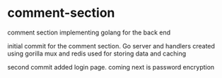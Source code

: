 # comment-section
comment section implementing golang for the back end<br>

initial commit for the comment section. Go server and handlers created using gorilla mux and redis used for storing data and caching<br>

second commit added login page. coming next is password encryption

